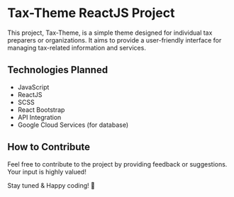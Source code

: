 # Tax-Theme ReactJS Project

This project, Tax-Theme, is a simple theme designed for individual tax preparers or organizations. It aims to provide a user-friendly interface for managing tax-related information and services.

## Technologies Planned

- JavaScript
- ReactJS
- SCSS
- React Bootstrap
- API Integration
- Google Cloud Services (for database)

## How to Contribute

Feel free to contribute to the project by providing feedback or suggestions. Your input is highly valued!

Stay tuned & Happy coding! 🚀

